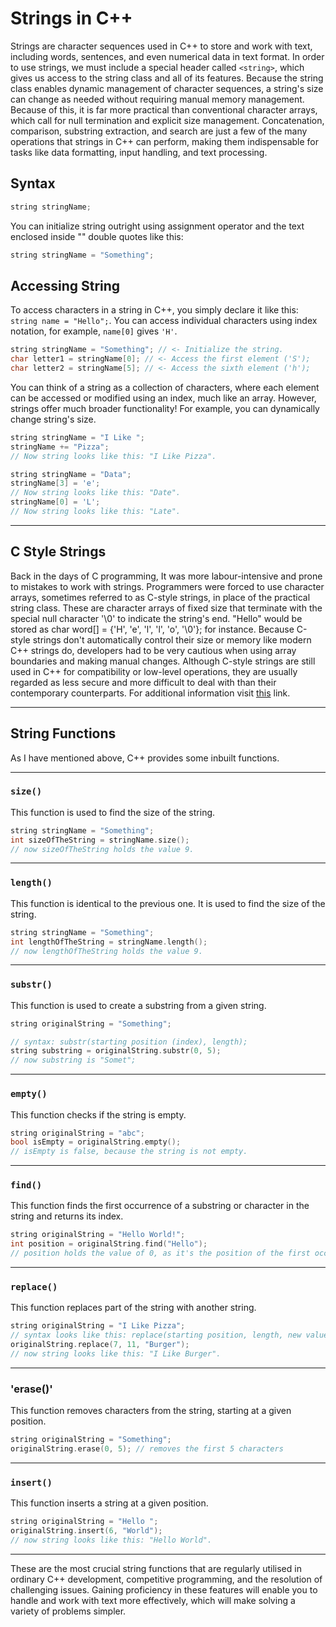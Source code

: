 # Strings in C++
Strings are character sequences used in C++ to store and work with text, including words, sentences, and even numerical data in text format. In order to use strings, we must include a special header called `<string>`, which gives us access to the string class and all of its features. Because the string class enables dynamic management of character sequences, a string's size can change as needed without requiring manual memory management. Because of this, it is far more practical than conventional character arrays, which call for null termination and explicit size management. Concatenation, comparison, substring extraction, and search are just a few of the many operations that strings in C++ can perform, making them indispensable for tasks like data formatting, input handling, and text processing.

## Syntax
```cpp
string stringName;
```

You can initialize string outright using assignment operator and the text enclosed inside "" double quotes like this:

```cpp
string stringName = "Something";
```

## Accessing String
To access characters in a string in C++, you simply declare it like this: `string name = "Hello";`. You can access individual characters using index notation, for example, `name[0]` gives `'H'`.

```cpp
string stringName = "Something"; // <- Initialize the string.
char letter1 = stringName[0]; // <- Access the first element ('S');
char letter2 = stringName[5]; // <- Access the sixth element ('h');
```

You can think of a string as a collection of characters, where each element can be accessed or modified using an index, much like an array. However, strings offer much broader functionality! For example, you can dynamically change string's size.

```cpp
string stringName = "I Like ";
stringName += "Pizza";
// Now string looks like this: "I Like Pizza".
```


```cpp
string stringName = "Data";
stringName[3] = 'e'; 
// Now string looks like this: "Date".
stringName[0] = 'L';
// Now string looks like this: "Late".
```

--- 

## C Style Strings
Back in the days of C programming, It was more labour-intensive and prone to mistakes to work with strings. Programmers were forced to use character arrays, sometimes referred to as C-style strings, in place of the practical string class. These are character arrays of fixed size that terminate with the special null character '\0' to indicate the string's end. "Hello" would be stored as char word[] = {'H', 'e', 'l', 'l', 'o', '\0'}; for instance. Because C-style strings don't automatically control their size or memory like modern C++ strings do, developers had to be very cautious when using array boundaries and making manual changes. Although C-style strings are still used in C++ for compatibility or low-level operations, they are usually regarded as less secure and more difficult to deal with than their contemporary counterparts. For additional information visit [this](https://www.learncpp.com/cpp-tutorial/c-style-strings/) link.

---

## String Functions
As I have mentioned above, C++ provides some inbuilt functions.

---

### `size()`
This function is used to find the size of the string.

```cpp
string stringName = "Something";
int sizeOfTheString = stringName.size();
// now sizeOfTheString holds the value 9.
```

---

### `length()`
This function is identical to the previous one. It is used to find the size of the string.

```cpp
string stringName = "Something";
int lengthOfTheString = stringName.length();
// now lengthOfTheString holds the value 9.
```

---

### `substr()`
This function is used to create a substring from a given string.

```cpp
string originalString = "Something";

// syntax: substr(starting position (index), length);
string substring = originalString.substr(0, 5); 
// now substring is "Somet";
```

---

### `empty()`
This function checks if the string is empty.

```cpp
string originalString = "abc";
bool isEmpty = originalString.empty();
// isEmpty is false, because the string is not empty.
```

---

### `find()`
This function finds the first occurrence of a substring or character in the string and returns its index.

```cpp
string originalString = "Hello World!";
int position = originalString.find("Hello");
// position holds the value of 0, as it's the position of the first occurence of the string "Hello".
```

---

### `replace()`
This function replaces part of the string with another string.

```cpp
string originalString = "I Like Pizza";
// syntax looks like this: replace(starting position, length, new value);
originalString.replace(7, 11, "Burger");
// now string looks like this: "I Like Burger".
```

---

### 'erase()'
This function removes characters from the string, starting at a given position.

```cpp
string originalString = "Something";
originalString.erase(0, 5); // removes the first 5 characters
```

---

### `insert()`
This function inserts a string at a given position.

```cpp
string originalString = "Hello ";
originalString.insert(6, "World"); 
// now string looks like this: "Hello World".
```

---

These are the most crucial string functions that are regularly utilised in ordinary C++ development, competitive programming, and the resolution of challenging issues.  Gaining proficiency in these features will enable you to handle and work with text more effectively, which will make solving a variety of problems simpler.
